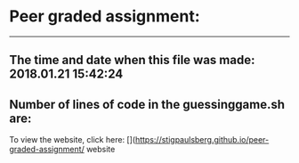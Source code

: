 # Peer graded assignment:
---
The time and date when this file was made: 2018.01.21 15:42:24
---
Number of lines of code in the guessinggame.sh are: 
---
To view the website, click here: [](https://stigpaulsberg.github.io/peer-graded-assignment/ website
